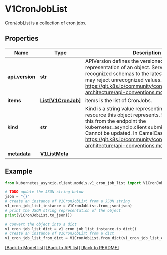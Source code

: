 # V1CronJobList

CronJobList is a collection of cron jobs.

## Properties

Name | Type | Description | Notes
------------ | ------------- | ------------- | -------------
**api_version** | **str** | APIVersion defines the versioned schema of this representation of an object. Servers should convert recognized schemas to the latest internal value, and may reject unrecognized values. More info: https://git.k8s.io/community/contributors/devel/sig-architecture/api-conventions.md#resources | [optional] 
**items** | [**List[V1CronJob]**](V1CronJob.md) | items is the list of CronJobs. | 
**kind** | **str** | Kind is a string value representing the REST resource this object represents. Servers may infer this from the endpoint the kubernetes_asyncio.client submits requests to. Cannot be updated. In CamelCase. More info: https://git.k8s.io/community/contributors/devel/sig-architecture/api-conventions.md#types-kinds | [optional] 
**metadata** | [**V1ListMeta**](V1ListMeta.md) |  | [optional] 

## Example

```python
from kubernetes_asyncio.client.models.v1_cron_job_list import V1CronJobList

# TODO update the JSON string below
json = "{}"
# create an instance of V1CronJobList from a JSON string
v1_cron_job_list_instance = V1CronJobList.from_json(json)
# print the JSON string representation of the object
print(V1CronJobList.to_json())

# convert the object into a dict
v1_cron_job_list_dict = v1_cron_job_list_instance.to_dict()
# create an instance of V1CronJobList from a dict
v1_cron_job_list_from_dict = V1CronJobList.from_dict(v1_cron_job_list_dict)
```
[[Back to Model list]](../README.md#documentation-for-models) [[Back to API list]](../README.md#documentation-for-api-endpoints) [[Back to README]](../README.md)


